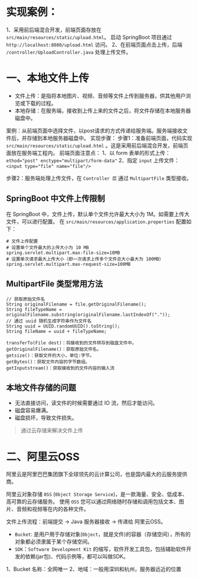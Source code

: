 # 实现案例：
1、采用前后端混合开发，前端页面存放在 `src/main/resources/static/upload.html`。
    启动 SpringBoot 项目通过 `http://localhost:8080/upload.html` 访问。
2、在前端页面点击上传，后端 `/controller/UploadController.java` 处理上传文件。

# 一、本地文件上传
* 文件上传：是指将本地图片、视频、音频等文件上传到服务器，供其他用户浏览或下载的过程。
* 本地存储：在服务端，接收到上传上来的文件之后，将文件存储在本地服务器磁盘中。

案例：从前端页面中选择文件，以post请求的方式传递给服务端。服务端接收文件后，并存储到本地服务器磁盘中。
实现步骤：
步骤1：准备前端页面，代码实现 `src/main/resources/static/upload.html` 。这是采用前后端混合开发，前端页面放在服务端工程内。
前端页面注意点：
1、以 form 表单的形式上传：`ethod="post" enctype="multipart/form-data"`
2、指定 `input` 上传文件：`<input type="file" name="file"/>`

步骤2：服务端处理上传文件，在 `Controller 层` 通过 `MultipartFile` 类型接收。

## SpringBoot 中文件上传限制
在 SpringBoot 中，文件上传，默认单个文件允许最大大小为 1M。如需要上传大文件，可以进行配置。
在 `src/main/resources/application.properties` 配置如下：

```properties
# 文件上传配置
# 设置单个文件最大的上传大小为 10 MB
spring.servlet.multipart.max-file-size=10MB
# 设置单次请求最大上传大小（即一次请求上传多个文件总大小最大为 100MB）
spring.servlet.multipart.max-request-size=100MB
```

## MultipartFile 类型常用方法

```
// 获取原始文件名
String originalFilename = file.getOriginalFilename();
String fileTypeName = originalFilename.substring(originalFilename.lastIndexOf("."));
// 通过 uuid 随机生成字符串作为文件名
String uuid = UUID.randomUUID().toString();
String fileName = uuid + fileTypeName;

transferTo(File dest)：将接收到的文件转存到磁盘文件中。
getOriginalFilename()：获取原始文件名。
getsize()：获取文件的大小，单位:字节。
getBytes()：获取文件内容的字节数组。
getInputstream()：获取接收到的文件内容的输入流
```

## 本地文件存储的问题
* 无法直接访问，读文件的时候需要通过 IO 流，然后才能访问。
* 磁盘容易爆满。
* 磁盘损坏，导致文件损失。

> 通过云存储来解决文件上传

# 二、阿里云OSS

阿里云是阿里巴巴集团旗下全球领先的云计算公司，也是国内最大的云服务提供商。

阿里云对象存储 `0SS` (`0bject Storage Service`)，是一款海量、安全、低成本、高可靠的云存储服务。
使用 `OSS` 您可以通过网络随时存储和调用包括文本、图片、音频和视频等在内的各种文件。

文件上传流程：前端提交 -> Java 服务器接收 -> 传递给 阿里云OSS。

* `Bucket`: 是用户用于存储对象(`0bject`，就是文件)的容器（存储空间），所有的对象都必须隶属于某个存储空间。
* `SDK`：`Software Development Kit` 的缩写，软件开发工具包，包括辅助软件开发的依赖(jar包)、代码示例等，都可以叫做SDK。

1、Bucket 名称：全网唯一
2、地域：一般用深圳和杭州，服务器远近的位置

